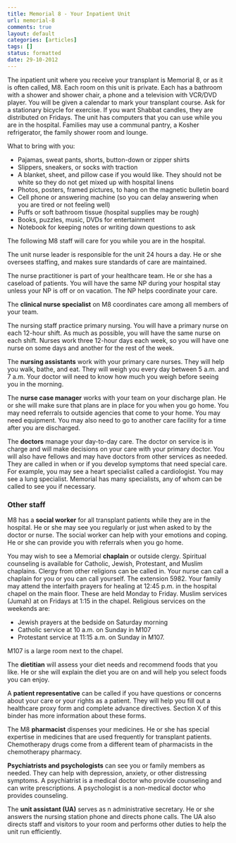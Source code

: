 ```yaml
---
title: Memorial 8 - Your Inpatient Unit
url: memorial-8
comments: true
layout: default
categories: [articles]
tags: []
status: formatted
date: 29-10-2012
---
```

The inpatient unit where you receive your transplant is Memorial 8, or as it is often called, M8. Each room on this unit is private. Each has a bathroom with a shower and shower chair, a phone and a television with VCR/DVD player. You will be given a calendar to mark your transplant course. Ask for a stationary bicycle for exercise. If you want Shabbat candles, they are distributed on Fridays. The unit has computers that you can use while you are in the hospital. Families may use a communal pantry, a Kosher refrigerator, the family shower room and lounge.

What to bring with you:

* Pajamas, sweat pants, shorts, button-down or zipper shirts
* Slippers, sneakers, or socks with traction
* A blanket, sheet, and pillow case if you would like. They should not be white so they do not get mixed up with hospital linens
* Photos, posters, framed pictures, to hang on the magnetic bulletin board
* Cell phone or answering machine (so you can delay answering when you are tired or not feeling well)
* Puffs or soft bathroom tissue (hospital supplies may be rough)
* Books, puzzles, music, DVDs for entertainment
* Notebook for keeping notes or writing down questions to ask

The following M8 staff will care for you while you are in the hospital.

The unit nurse leader is responsible for the unit 24 hours a day. He or she oversees staffing, and makes sure standards of care are maintained.

The nurse practitioner is part of your healthcare team. He or she has a caseload of patients. You will have the same NP during your hospital stay unless your NP is off or on vacation. The NP helps coordinate your care.

The **clinical nurse specialist** on M8 coordinates care among all members of your team. 

The nursing staff practice primary nursing. You will have a primary nurse on each 12-hour shift. As much as possible, you will have the same nurse on each shift. Nurses work three 12-hour days each week, so you will have one nurse on some days and another for the rest of the week. 

The **nursing assistants** work with your primary care nurses. They will help you walk, bathe, and eat. They will weigh you every day between 5 a.m. and 7 a.m. Your doctor will need to know how much you weigh before seeing you in the morning.

The **nurse case manager** works with your team on your discharge plan. He or she will make sure that plans are in place for you when you go home. You may need referrals to outside agencies that come to your home. You may need equipment. You may also need to go to another care facility for a time after you are discharged. 

The **doctors** manage your day-to-day care. The doctor on service is in charge and will make decisions on your care with your primary doctor. You will also have fellows and may have doctors from other services as needed. They are called in when or if you develop symptoms that need special care. For example, you may see a heart specialist called a cardiologist. You may see a lung specialist. Memorial has many specialists, any of whom can be called to see you if necessary.

### Other staff
M8 has a **social worker** for all transplant patients while they are in the hospital. He or she may see you regularly or just when asked to by the doctor or nurse. The social worker can help with your emotions and  coping. He or she can provide you with referrals when you go home.

You may wish to see a Memorial **chaplain** or outside clergy. Spiritual counseling is available for Catholic, Jewish, Protestant, and Muslim chaplains. Clergy from other religions can be called in. Your nurse can call a chaplain for you or you can call yourself. The extension 5982. Your family may attend the interfaith prayers for healing at 12:45 p.m. in the hospital chapel on the main floor. These are held Monday to Friday. Muslim services (Jumah) at on Fridays at 1:15 in the chapel. Religious services on the weekends are:

* Jewish prayers at the bedside on Saturday morning
* Catholic service at 10 a.m. on Sunday in M107
* Protestant service at 11:15 a.m. on Sunday in M107.

M107 is a large room next to the chapel. 

The **dietitian** will assess your diet needs and recommend foods that you like. He or she will explain the diet you are on and will help you select foods you can enjoy.

A **patient representative** can be called if you have questions or concerns about your care or your rights as a patient. They will help you fill out a healthcare proxy form and complete advance directives. Section X of this binder has more information about these forms.

The M8 **pharmacist** dispenses your medicines. He or she has special expertise in medicines that are used frequently for transplant patients. Chemotherapy drugs come from a different team of pharmacists in the chemotherapy pharmacy.

**Psychiatrists and psychologists** can see you or family members as needed. They can help with depression, anxiety, or other distressing symptoms. A psychiatrist is a medical doctor who provide counseling and can write prescriptions. A psychologist is a non-medical doctor who provides counseling. 

The **unit assistant (UA)** serves as n administrative secretary. He or she answers the nursing station phone and directs phone calls. The UA also directs staff and visitors to your room and performs other duties to help the unit run efficiently.